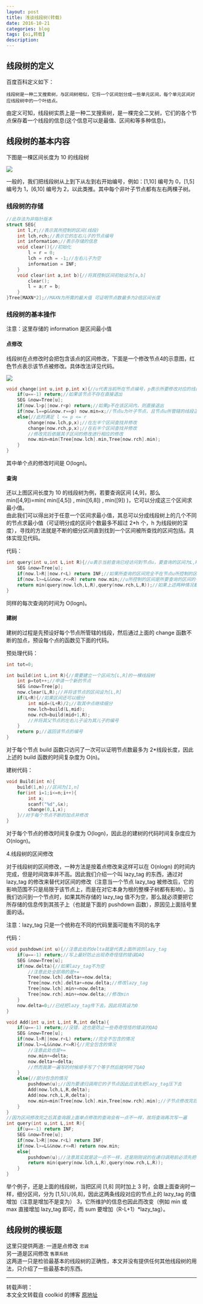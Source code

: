 ```yaml
---
layout: post
title: 浅谈线段树(转载)
date: 2016-10-21
categories: blog
tags: [oi,转载]
description:
---
```


## 线段树的定义

百度百科定义如下：  

	线段树是一种二叉搜索树，与区间树相似，它将一个区间划分成一些单元区间，每个单元区间对应线段树中的一个叶结点。

由定义可知，线段树实质上是一种二叉搜索树，是一棵完全二叉树，它们的各个节点保存着一个线段的信息(这个信息可以是最值、区间和等多种信息)。  

## 线段树的基本内容

下图是一棵区间长度为 10 的线段树  

![](http://img.blog.csdn.net/20160806175008686)  

一般的，我们把线段树从上到下从左到右开始编号，例如：[1,10] 编号为 0，[1,5] 编号为 1，[6,10] 编号为 2，以此类推。其中每个非叶子节点都有左右两棵子树。  

### 线段树的存储

```c++  
//此存法为非指针版本
struct SEG{
    int l,r;//表示其所控制的区间(线段)
    int lch,rch;//表示它的左右儿子的节点编号
    int information;//表示存储的信息
    void clear(){//初始化
        l = r = 0;
        lch = rch = -1;//左右儿子为空
        information = INF;
    }
    void clear(int a,int b){//将其控制区间初始设为[a,b]
        clear();
        l = a;r = b;
    }
}Tree[MAXN*2];//MAXN为所需的最大值 可证明节点数最多为2倍区间长度
```

### 线段树的基本操作

注意：这里存储的 information 是区间最小值  

#### 点修改  

线段树在点修改时会把包含该点的区间修改，下面是一个修改节点4的示意图，红色节点表示该节点被修改。具体改法详见代码。  

![](http://img.blog.csdn.net/20160806175312261)  

```c++  
void change(int u,int p,int x){//u代表当前所在节点编号，p表示所要修改对应的线段，x是表示线段p要修改为x
    if(u==-1) return;//如果该节点不存在直接退出
    SEG &now=Tree[u];
    if(now.l>p||now.r<p) return;//如果p不在该区间内，则直接退出
    if(now.l==p&&now.r==p) now.min=x;//节点u为叶子节点，且节点u所管辖的线段正好是p，直接修改
    else{//此时满足 l <= p <= r
        change(now.lch,p,x);//在左半个区间查找并修改
        change(now.rch,p,x);//在右半个区间查找并修改
        //修改完后依据其子区间的修改进行相应的修改
        now.min=min(Tree[now.lch].min,Tree[now.rch].min);
    }
}
```  

其中单个点的修改时间是 O(logn)。  

#### 查询  

还以上图区间长度为 10 的线段树为例，若要查询区间 [4,9]，那么 min([4,9])=min( min([4,5]) , min([6,8]) , min([9]) )，它可以分成这三个区间求最小值。  
由此我们可以得出对于任意一个区间求最小值，其总可以分成线段树上的几个不同的节点求最小值（可证明分成的区间个数最多不超过 2*h 个，h 为线段树的深度），寻找的方法就是不断的细分区间直到找到一个区间被所查找的区间包括。具体实现见代码。  

代码：  

```c++  
int query(int u,int L,int R){//u表示当前查询已经访问到节点u，要查询的区间为L,R
    SEG &now=Tree[u];
    if(now.l>R||now.r<L) return INF;//如果所查询的区间完全不在节点u所控制的区间范围内返回正无穷
    if(now.l>=L&&now.r<=R) return now.min;//u所控制的区间是所要查询的区间的子区间，则返回该区间的最小值
    return min(query(now.lch,L,R),query(now.rch,L,R));//如果上述两种情况都不满足则继续细分区间直到满足上述情况为止
}
```  

同样的每次查询的时间为 O(logn)。  

#### 建树  

建树的过程是先预设好每个节点所管辖的线段，然后通过上面的 change 函数不断的加点，预设每个点的函数见下面的代码。  

预处理代码：  

```c++  
int tot=0;

int build(int L,int R){//需要建立一个区间为[L,R]的一棵线段树
    int p=tot++;//申请一个新的节点
    SEG &now=Tree[p];
    now.clear(L,R);//并将该节点的区间设为[L,R]
    if(L<R){//如果区间还可以细分
        int mid=(L+R)/2;//取其中点继续细分
        now.lch=build(L,mid);
        now.rch=build(mid+1,R);
        //并将其父节点的左右儿子设为其儿子的编号
    }
    return p;//返回该节点的编号
}
```  

对于每个节点 build 函数只访问了一次可以证明节点数最多为 2*线段长度，因此上述的 build 函数的时间复杂度为 O(n)。  

建树代码：  

```c++  
void Build(int n){
    build(1,n);//区间为[1,n]
    for(int i=1;i<=n;i++){
        int x;
        scanf("%d",&x);
        change(0,i,x);
    }//对于每个节点不断的加点并修改
}
```  

对于每个节点的修改时间复杂度为 O(logn)，因此总的建树的代码时间复杂度应为 O(nlogn)。  

4.线段树的区间修改  

对于线段树的区间修改，一种方法是按着点修改来这样可以在 O(nlogn) 的时间内完成，但是时间效率并不高。因此我们介绍一个叫 lazy_tag 的东西，通过对 lazy_tag 的修改来替代对区间的修改（注意当一个节点 lazy_tag 被修改后，它的影响范围不只是局限于该节点上，而是在对它本身为根的整棵子树都有影响）。当我们访问到一个节点时，如果其所存储的 lazy_tag 值不为空，那么就必须要把它所存储的信息传到其孩子上（也就是下面的 pushdown 函数），原因见上面括号里面的话。  

注意：lazy_tag 只是一个统称在不同的代码里面可能有不同的名字  

代码：  

```c++  
void pushdown(int u){//注意此处的delta就是代表上面所说的lazy_tag
    if(u==-1) return;//写上最好防止出现奇奇怪怪的错误QAQ
    SEG &now=Tree[u];
    if(now.delta){//如果lazy_tag不为空
        //注意此处全部用的是+=
        Tree[now.lch].delta+=now.delta;
        Tree[now.rch].delta+=now.delta;//修改lazy_tag
        Tree[now.lch].min+=now.delta;
        Tree[now.rch].min+=now.delta;//修改min
    }
    now.delta=0;//已经把lazy_tag传下去，因此将其设为0
}

void Add(int u,int L,int R,int delta){
    if(u==-1) return;//没错，这也是防止一些奇奇怪怪的错误的QAQ
    SEG &now=Tree[u];
    if(now.l>R||now.r<L) return;//完全不包含的情况
    if(now.l>=L&&now.r<=R){//完全包含的情况
        //注意此处也是+= 
        now.min+=delta;
        now.delta+=delta;
        //然而我第一遍写的时候顺手写了个等于然后就呵呵了QAQ
    }
    else{//部分包含的情况
        pushdown(u);//因为要递归调用它的子节点因此应该先把lazy_tag压下去
        Add(now.lch,L,R,delta);
        Add(now.rch,L,R,delta);
        now.min=min(Tree[now.lch].min,Tree[now.rch].min);//子节点修改完后修改本身的值
    }
}
//因为区间修改完之后其查询跟上面单点修改的查询会有一点不一样，故将查询再次写一遍
int query(int u,int L,int R){
    if(u==-1) return INF;
    SEG &now=Tree[u];
    if(now.l>R||now.r<L) return INF;
    if(now.l>=L&&now.r<=R) return now.min;
    else{
        pushdown(u);//注意其实就是这一点不一样，还是刚刚说的在递归调用前必须先把lazy_tag压到下面去，否则会出事的QAQ
        return min(query(now.lch,L,R),query(now.rch,L,R));
    }
}
```  

举个例子，还是上面的线段树，当把区间 [1,8] 同时加上 3 时，会跟上面查询时一样，细分区间，分为 [1,5]∪[6,8]，因此这两条线段对应的节点上的 lazy_tag 的值增加（注意是增加不是变为） 3，它所维护的信息也因此而改变（例如 min 或 max 直接增加 lazy_tag 即可，而 sum 要增加（R-L+1）*lazy_tag）。  

## 线段树的模板题

这里只提供两道:
一道是点修改 `忠诚`  
另一道是区间修改 `售票系统`  
这两道一只是检验最基本的线段树的正确性，本文并没有提供任何其他线段树的用法，只介绍了一些最基本的东西。  

***

转载声明：  
本文全文转载自 coolkid 的博客 [原地址](http://blog.csdn.net/CoolKid_cwm/article/details/52137427)
